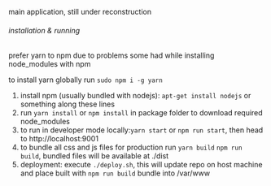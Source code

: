 main application, still under reconstruction

###### installation & running
prefer yarn to npm due to problems some had while installing node_modules with npm

to install yarn globally run `sudo npm i -g yarn`

1. install npm (usually bundled with nodejs): `apt-get install nodejs` or something along these lines
2. run `yarn install` or `npm install` in package folder to download required node_modules
3. to run in developer mode locally:`yarn start` or `npm run start`, then head to http://localhost:9001
4. to bundle all css and js files for production run `yarn build` `npm run build`, bundled files will be available at ./dist
5. deployment: execute `./deploy.sh`, this will update repo on host machine and place built with `npm run build` bundle into /var/www
